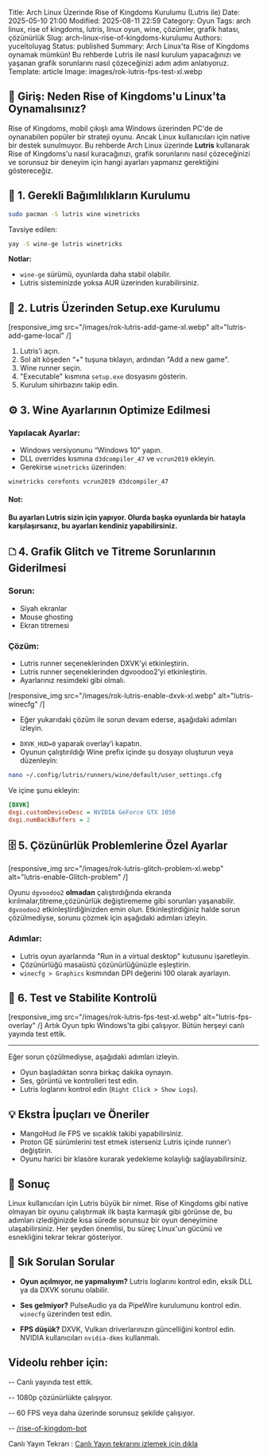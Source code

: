Title: Arch Linux Üzerinde Rise of Kingdoms Kurulumu (Lutris ile)
Date: 2025-05-10 21:00
Modified: 2025-08-11 22:59
Category: Oyun
Tags: arch linux, rise of kingdoms, lutris, linux oyun, wine, çözümler, grafik hatası, çözünürlük
Slug: arch-linux-rise-of-kingdoms-kurulumu
Authors: yuceltoluyag
Status: published
Summary: Arch Linux'ta Rise of Kingdoms oynamak mümkün! Bu rehberde Lutris ile nasıl kurulum yapacağınızı ve yaşanan grafik sorunlarını nasıl çözeceğinizi adım adım anlatıyoruz.
Template: article
Image: images/rok-lutris-fps-test-xl.webp

## 🧐 Giriş: Neden Rise of Kingdoms'u Linux'ta Oynamalısınız?

Rise of Kingdoms, mobil çıkışlı ama Windows üzerinden PC'de de oynanabilen popüler bir strateji oyunu. Ancak Linux kullanıcıları için native bir destek sunulmuyor. Bu rehberde Arch Linux üzerinde **Lutris** kullanarak Rise of Kingdoms'u nasıl kuracağınızı, grafik sorunlarını nasıl çözeceğinizi ve sorunsuz bir deneyim için hangi ayarları yapmanız gerektiğini göstereceğiz.

## 🔧 1. Gerekli Bağımlılıkların Kurulumu

```bash
sudo pacman -S lutris wine winetricks
```

Tavsiye edilen:

```bash
yay -S wine-ge lutris winetricks
```

**Notlar:**

- `wine-ge` sürümü, oyunlarda daha stabil olabilir.
- Lutris sisteminizde yoksa AUR üzerinden kurabilirsiniz.

## 📀 2. Lutris Üzerinden Setup.exe Kurulumu

[responsive_img src="/images/rok-lutris-add-game-xl.webp" alt="lutris-add-game-local" /]

1. Lutris’i açın.
2. Sol alt köşeden “+" tuşuna tıklayın, ardından "Add a new game".
3. Wine runner seçin.
4. "Executable" kısmına `setup.exe` dosyasını gösterin.
5. Kurulum sihirbazını takip edin.

## ⚙️ 3. Wine Ayarlarının Optimize Edilmesi

### Yapılacak Ayarlar:

- Windows versiyonunu “Windows 10" yapın.
- DLL overrides kısmına `d3dcompiler_47` ve `vcrun2019` ekleyin.
- Gerekirse `winetricks` üzerinden:

```bash
winetricks corefonts vcrun2019 d3dcompiler_47
```

<div role="alert" class="alert alert-warning alert-soft">
<iconify-icon icon="line-md:account-alert-loop" width="24" height="24"></iconify-icon>
  <h4>Not:</h4>
<p>
    <strong>Bu ayarları Lutris sizin için yapıyor. Olurda başka oyunlarda bir hatayla karşılaşırsanız, bu ayarları kendiniz yapabilirsiniz.</strong>
</p>
</div>

## 🗅️ 4. Grafik Glitch ve Titreme Sorunlarının Giderilmesi

### Sorun:

- Siyah ekranlar
- Mouse ghosting
- Ekran titremesi

### Çözüm:

- Lutris runner seçeneklerinden DXVK’yi etkinleştirin.
- Lutris runner seçeneklerinden dgvoodoo2’yi etkinleştirin.
- Ayarlarınız resimdeki gibi olmalı.

[responsive_img src="/images/rok-lutris-enable-dxvk-xl.webp" alt="lutris-winecfg" /]

- Eğer yukarıdaki çözüm ile sorun devam ederse, aşağıdaki adımları izleyin.

* `DXVK_HUD=0` yaparak overlay’i kapatın.
* Oyunun çalıştırıldığı Wine prefix içinde şu dosyayı oluşturun veya düzenleyin:

```bash
nano ~/.config/lutris/runners/wine/default/user_settings.cfg
```

Ve içine şunu ekleyin:

```ini
[DXVK]
dxgi.customDeviceDesc = NVIDIA GeForce GTX 1050
dxgi.numBackBuffers = 2
```

## 🗄️ 5. Çözünürlük Problemlerine Özel Ayarlar

[responsive_img src="/images/rok-lutris-glitch-problem-xl.webp" alt="lutris-enable-Glitch-problem" /]

Oyunu `dgvoodoo2` **olmadan** çalıştırdığında ekranda kırılmalar,titreme,çözünürlük değiştirememe gibi sorunları yaşanabilir. `dgvoodoo2` etkinleştirdiğinizden emin olun. Etkinleştirdiğiniz halde sorun çözülmediyse, sorunu çözmek için aşağıdaki adımları izleyin.

### Adımlar:

- Lutris oyun ayarlarında "Run in a virtual desktop" kutusunu işaretleyin.
- Çözünürlüğü masaüstü çözünürlüğünüzle eşleştirin.
- `winecfg > Graphics` kısmından DPI değerini 100 olarak ayarlayın.

## 🥺 6. Test ve Stabilite Kontrolü

[responsive_img src="/images/rok-lutris-fps-test-xl.webp" alt="lutris-fps-overlay" /] Artık Oyun tıpkı Windows'ta gibi çalışıyor. Bütün herşeyi canlı yayında test ettik.

---

Eğer sorun çözülmediyse, aşağıdaki adımları izleyin.

- Oyun başladıktan sonra birkaç dakika oynayın.
- Ses, görüntü ve kontrolleri test edin.
- Lutris loglarını kontrol edin (`Right Click > Show Logs`).

## 💡 Ekstra İpuçları ve Öneriler

- MangoHud ile FPS ve sıcaklık takibi yapabilirsiniz.
- Proton GE sürümlerini test etmek isterseniz Lutris içinde runner’ı değiştirin.
- Oyunu harici bir klasöre kurarak yedekleme kolaylığı sağlayabilirsiniz.

## 📌 Sonuç

Linux kullanıcıları için Lutris büyük bir nimet. Rise of Kingdoms gibi native olmayan bir oyunu çalıştırmak ilk başta karmaşık gibi görünse de, bu adımları izlediğinizde kısa sürede sorunsuz bir oyun deneyimine ulaşabilirsiniz. Her şeyden önemlisi, bu süreç Linux'un gücünü ve esnekliğini tekrar tekrar gösteriyor.

## 📣 Sık Sorulan Sorular

- **Oyun açılmıyor, ne yapmalıyım?**
  Lutris loglarını kontrol edin, eksik DLL ya da DXVK sorunu olabilir.

- **Ses gelmiyor?**
  PulseAudio ya da PipeWire kurulumunu kontrol edin. `winecfg` üzerinden test edin.

- **FPS düşük?**
  DXVK, Vulkan driverlarınızın güncelliğini kontrol edin. NVIDIA kullanıcıları `nvidia-dkms` kullanmalı.

## Videolu rehber için:

<script type="module" src="https://cdn.jsdelivr.net/npm/@justinribeiro/lite-youtube@1/lite-youtube.min.js"></script>

<lite-youtube videoid="u-_21BAuPlc"></lite-youtube>

-- Canlı yayında test ettik.

-- 1080p çözünürlükte çalışıyor.

-- 60 FPS veya daha üzerinde sorunsuz şekilde çalışıyor.

-- [/rise-of-kingdom-bot ](/veda-rise-of-kingdom-bot)

Canlı Yayın Tekrarı : [Canlı Yayın tekrarını izlemek için dıkla](https://kick.com/babapy/videos/2063d6f8-eba5-44af-8877-2ba34dd2d9c9)
